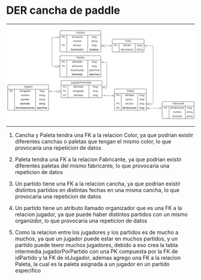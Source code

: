 # DER cancha de paddle

***
![Alt text](./DER.png)
***

1) Cancha y Paleta tendra una FK a la relacion Color, ya que podrian existir diferentes canchas o paletas que tengan el mismo color, lo que provocaria una repeticion de datos

2) Paleta tendra una FK a la relacion Fabricante, ya que podrian existir diferentes paletas del mismo fabricante, lo que provocaria una repeticion de datos  

3) Un partido tiene una FK a la relacion cancha, ya que podrian existir distintos partidos en distintas fechas en una misma cancha, lo que provocaria una repeticion de datos

4) Un partido tiene un atributo llamado organizador que es una FK a la relacion jugador, ya que puede haber distintos partidos con un mismo organizdor, lo que provocaria una repeticion de datos

5) Como la relacion entre los jugadores y los partidos es de mucho a muchos, ya que un jugador puede estar en muchos partidos, y un partido puede teenr muchos jugadores, debido a eso crea la tabla intermedia jugadorPorPartido con una PK compuesta por la FK de idPartido y la FK de idJugador, ademas agrego una FK a la relacion Paleta, la cual es la paleta asignada a un jugador en un partido especifico

